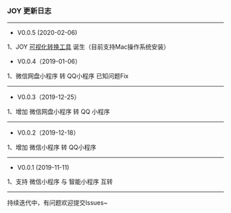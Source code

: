### JOY 更新日志

---

- V0.0.5 (2020-02-06)

1、JOY [可视化转换工具](/start/quick) 诞生（目前支持Mac操作系统安装）

- V0.0.4（2019-01-06）

1、微信网盘小程序 转 QQ小程序 已知问题Fix

---

- V0.0.3（2019-12-25）

1、增加 微信网盘小程序 转 QQ 小程序

---

- V0.0.2（2019-12-18）

1、增加 微信小程序 转 QQ小程序

---

- V0.0.1  (2019-11-11)

1、支持 微信小程序 与 智能小程序 互转

---

持续迭代中，有问题欢迎提交Issues~